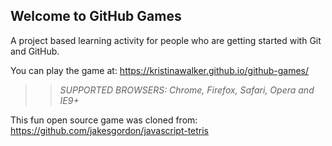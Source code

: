 ## Welcome to GitHub Games

A project based learning activity for people who are getting started with Git and GitHub.

You can play the game at: https://kristinawalker.github.io/github-games/

>> _*SUPPORTED BROWSERS*: Chrome, Firefox, Safari, Opera and IE9+_

This fun open source game was cloned from: https://github.com/jakesgordon/javascript-tetris
